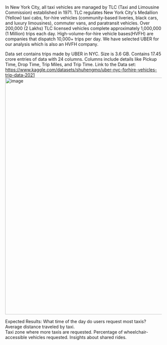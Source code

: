 In New York City, all taxi vehicles are managed by TLC (Taxi and Limousine Commission) established in 1971.
TLC regulates New York City's Medallion (Yellow) taxi cabs, for-hire vehicles (community-based liveries, black cars, and luxury limousines), commuter vans, and paratransit vehicles.
Over 200,000 (2 Lakhs) TLC licensed vehicles complete approximately 1,000,000 (1 Million) trips each day.
High-volume-for-hire vehicle bases(HVFH) are companies that dispatch 10,000+ trips per day.
We have selected UBER for our analysis which is also an HVFH company.

Data set contains trips made by UBER in NYC.
Size is 3.6 GB.
Contains 17.45 crore entries of data with 24 columns.
Columns include details like Pickup Time, Drop Time, Trip Miles, and Trip Time.
Link to the Data set:
     https://www.kaggle.com/datasets/shuhengmo/uber-nyc-forhire-vehicles-trip-data-2021
<img width="761" alt="image" src="https://github.com/sharanya123-khanderao/Uber-For-Hire-vehicles-in-NYC/assets/83499909/25ab06c0-a9ca-4ef1-a904-01cc21d97f0f">

Expected Results:
What time of the day do users request most taxis?
Average distance traveled by taxi.	
Taxi zone where more taxis are requested.
Percentage of wheelchair-accessible vehicles requested.
Insights about shared rides.
